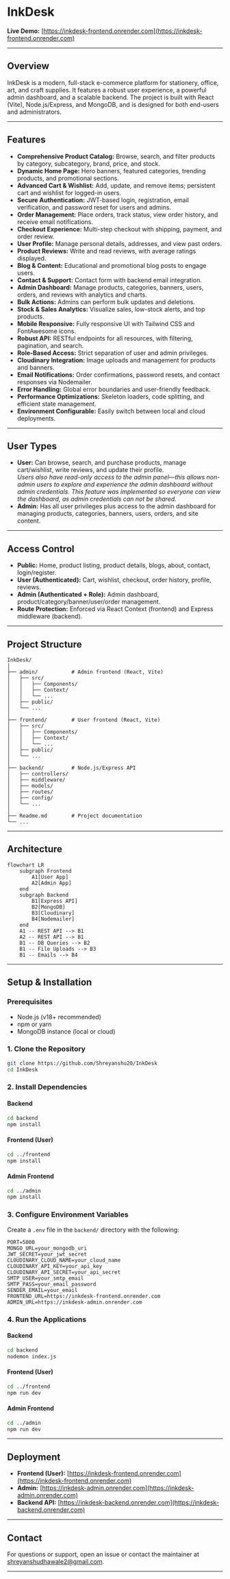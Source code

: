 # InkDesk

**Live Demo:** [https://inkdesk-frontend.onrender.com](https://inkdesk-frontend.onrender.com)

---

## Overview

InkDesk is a modern, full-stack e-commerce platform for stationery, office, art, and craft supplies. It features a robust user experience, a powerful admin dashboard, and a scalable backend. The project is built with React (Vite), Node.js/Express, and MongoDB, and is designed for both end-users and administrators.

---

## Features

- **Comprehensive Product Catalog:** Browse, search, and filter products by category, subcategory, brand, price, and stock.
- **Dynamic Home Page:** Hero banners, featured categories, trending products, and promotional sections.
- **Advanced Cart & Wishlist:** Add, update, and remove items; persistent cart and wishlist for logged-in users.
- **Secure Authentication:** JWT-based login, registration, email verification, and password reset for users and admins.
- **Order Management:** Place orders, track status, view order history, and receive email notifications.
- **Checkout Experience:** Multi-step checkout with shipping, payment, and order review.
- **User Profile:** Manage personal details, addresses, and view past orders.
- **Product Reviews:** Write and read reviews, with average ratings displayed.
- **Blog & Content:** Educational and promotional blog posts to engage users.
- **Contact & Support:** Contact form with backend email integration.
- **Admin Dashboard:** Manage products, categories, banners, users, orders, and reviews with analytics and charts.
- **Bulk Actions:** Admins can perform bulk updates and deletions.
- **Stock & Sales Analytics:** Visualize sales, low-stock alerts, and top products.
- **Mobile Responsive:** Fully responsive UI with Tailwind CSS and FontAwesome icons.
- **Robust API:** RESTful endpoints for all resources, with filtering, pagination, and search.
- **Role-Based Access:** Strict separation of user and admin privileges.
- **Cloudinary Integration:** Image uploads and management for products and banners.
- **Email Notifications:** Order confirmations, password resets, and contact responses via Nodemailer.
- **Error Handling:** Global error boundaries and user-friendly feedback.
- **Performance Optimizations:** Skeleton loaders, code splitting, and efficient state management.
- **Environment Configurable:** Easily switch between local and cloud deployments.

---

## User Types

- **User:** Can browse, search, and purchase products, manage cart/wishlist, write reviews, and update their profile.  
  _Users also have read-only access to the admin panel—this allows non-admin users to explore and experience the admin dashboard without admin credentials. This feature was implemented so everyone can view the dashboard, as admin credentials can not be shared._
- **Admin:** Has all user privileges plus access to the admin dashboard for managing products, categories, banners, users, orders, and site content.

---

## Access Control

- **Public:** Home, product listing, product details, blogs, about, contact, login/register.
- **User (Authenticated):** Cart, wishlist, checkout, order history, profile, reviews.
- **Admin (Authenticated + Role):** Admin dashboard, product/category/banner/user/order management.
- **Route Protection:** Enforced via React Context (frontend) and Express middleware (backend).

---

## Project Structure

```
InkDesk/
│
├── admin/           # Admin frontend (React, Vite)
│   ├── src/
│   │   ├── Components/
│   │   ├── Context/
│   │   └── ...
│   ├── public/
│   └── ...
│
├── frontend/        # User frontend (React, Vite)
│   ├── src/
│   │   ├── Components/
│   │   ├── Context/
│   │   └── ...
│   ├── public/
│   └── ...
│
├── backend/         # Node.js/Express API
│   ├── controllers/
│   ├── middleware/
│   ├── models/
│   ├── routes/
│   ├── config/
│   └── ...
│
├── Readme.md        # Project documentation
└── ...
```

---

## Architecture

```mermaid
flowchart LR
    subgraph Frontend
        A1[User App]
        A2[Admin App]
    end
    subgraph Backend
        B1[Express API]
        B2[MongoDB]
        B3[Cloudinary]
        B4[Nodemailer]
    end
    A1 -- REST API --> B1
    A2 -- REST API --> B1
    B1 -- DB Queries --> B2
    B1 -- File Uploads --> B3
    B1 -- Emails --> B4
```

---

## Setup & Installation

### Prerequisites

- Node.js (v18+ recommended)
- npm or yarn
- MongoDB instance (local or cloud)

### 1. Clone the Repository

```sh
git clone https://github.com/Shreyanshu20/InkDesk
cd InkDesk
```

### 2. Install Dependencies

#### Backend

```sh
cd backend
npm install
```

#### Frontend (User)

```sh
cd ../frontend
npm install
```

#### Admin Frontend

```sh
cd ../admin
npm install
```

### 3. Configure Environment Variables

Create a `.env` file in the `backend/` directory with the following:

```
PORT=5000
MONGO_URL=your_mongodb_uri
JWT_SECRET=your_jwt_secret
CLOUDINARY_CLOUD_NAME=your_cloud_name
CLOUDINARY_API_KEY=your_api_key
CLOUDINARY_API_SECRET=your_api_secret
SMTP_USER=your_smtp_email
SMTP_PASS=your_email_password
SENDER_EMAIL=your_email
FRONTEND_URL=https://inkdesk-frontend.onrender.com
ADMIN_URL=https://inkdesk-admin.onrender.com
```

### 4. Run the Applications

#### Backend

```sh
cd backend
nodemon index.js
```

#### Frontend (User)

```sh
cd ../frontend
npm run dev
```

#### Admin Frontend

```sh
cd ../admin
npm run dev
```

---

## Deployment

- **Frontend (User):** [https://inkdesk-frontend.onrender.com](https://inkdesk-frontend.onrender.com)
- **Admin:** [https://inkdesk-admin.onrender.com](https://inkdesk-admin.onrender.com)
- **Backend API:** [https://inkdesk-backend.onrender.com](https://inkdesk-backend.onrender.com)

---

## Contact

For questions or support, open an issue or contact the maintainer at [shreyanshudhawale2@gmail.com](mailto:shreyanshudhawale2@gmail.com).

---
